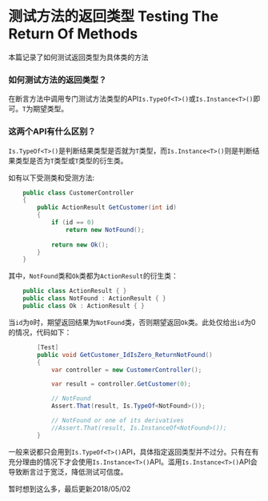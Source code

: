 # 测试方法的返回类型 Testing The Return Of Methods
本篇记录了如何测试返回类型为具体类的方法

### 如何测试方法的返回类型？
在断言方法中调用专门测试方法类型的API`Is.TypeOf<T>()`或`Is.Instance<T>()`即可。`T`为期望类型。

### 这两个API有什么区别？
`Is.TypeOf<T>()`是判断结果类型是否就为`T`类型，而`Is.Instance<T>()`则是判断结果类型是否为`T`类型或`T`类型的衍生类。

如有以下受测类和受测方法:
```c#
    public class CustomerController
    {
        public ActionResult GetCustomer(int id)
        {
            if (id == 0)
                return new NotFound();
            
            return new Ok();
        }        
    }
```
其中，`NotFound`类和`Ok`类都为`ActionResult`的衍生类：
```c#
    public class ActionResult { }
    public class NotFound : ActionResult { }
    public class Ok : ActionResult { }
```

当`id`为`0`时，期望返回结果为`NotFound`类，否则期望返回`Ok`类。此处仅给出`id`为0的情况，代码如下：
```c#
        [Test]
        public void GetCustomer_IdIsZero_ReturnNotFound()
        {
            var controller = new CustomerController();

            var result = controller.GetCustomer(0);

            // NotFound
            Assert.That(result, Is.TypeOf<NotFound>());

            // NotFound or one of its derivatives
            //Assert.That(result, Is.InstanceOf<NotFound>());
        }
```
一般来说都只会用到`Is.TypeOf<T>()`API，具体指定返回类型并不过分。只有在有充分理由的情况下才会使用`Is.Instance<T>()`API。滥用`Is.Instance<T>()`API会导致断言过于宽泛，降低测试可信度。

暂时想到这么多，最后更新2018/05/02
